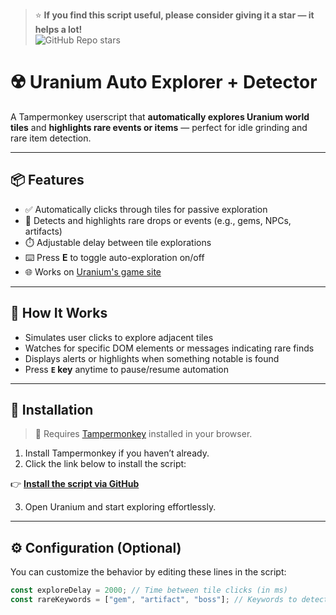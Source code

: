 > ⭐ **If you find this script useful, please consider giving it a star — it helps a lot!**  
> ![GitHub Repo stars](https://img.shields.io/github/stars/Kyaa-A/uranium-auto-explorer?style=social)

# ☢️ Uranium Auto Explorer + Detector

A Tampermonkey userscript that **automatically explores Uranium world tiles** and **highlights rare events or items** — perfect for idle grinding and rare item detection.

---

## 📦 Features

- ✅ Automatically clicks through tiles for passive exploration  
- 🧭 Detects and highlights rare drops or events (e.g., gems, NPCs, artifacts)  
- ⏱️ Adjustable delay between tile explorations  
- ⌨️ Press **E** to toggle auto-exploration on/off  
- 🌐 Works on [Uranium's game site]()

---

## 🧠 How It Works

- Simulates user clicks to explore adjacent tiles  
- Watches for specific DOM elements or messages indicating rare finds  
- Displays alerts or highlights when something notable is found  
- Press **`E` key** anytime to pause/resume automation

---

## 🚀 Installation

> 🧩 Requires [Tampermonkey](https://www.tampermonkey.net/) installed in your browser.

1. Install Tampermonkey if you haven’t already.  
2. Click the link below to install the script:

👉 **[Install the script via GitHub](https://raw.githubusercontent.com/Kyaa-A/uranium-auto-explorer/main/uranium-auto-explorer.user.js)**

3. Open Uranium and start exploring effortlessly.

---

## ⚙️ Configuration (Optional)

You can customize the behavior by editing these lines in the script:

```js
const exploreDelay = 2000; // Time between tile clicks (in ms)
const rareKeywords = ["gem", "artifact", "boss"]; // Keywords to detect rare finds
